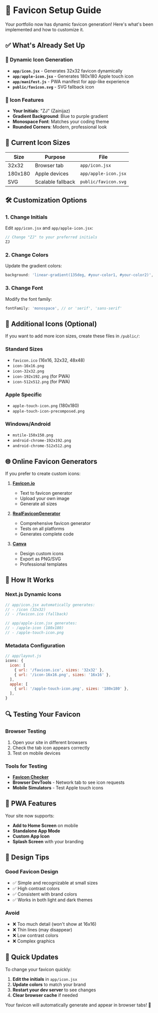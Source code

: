 # 🎨 Favicon Setup Guide

Your portfolio now has dynamic favicon generation! Here's what's been implemented and how to customize it.

## ✅ What's Already Set Up

### 🔧 **Dynamic Icon Generation**
- **`app/icon.jsx`** - Generates 32x32 favicon dynamically
- **`app/apple-icon.jsx`** - Generates 180x180 Apple touch icon
- **`app/manifest.js`** - PWA manifest for app-like experience
- **`public/favicon.svg`** - SVG fallback icon

### 📱 **Icon Features**
- **Your Initials**: "ZJ" (Zainijaz)
- **Gradient Background**: Blue to purple gradient
- **Monospace Font**: Matches your coding theme
- **Rounded Corners**: Modern, professional look

## 🎯 Current Icon Sizes

| Size | Purpose | File |
|------|---------|------|
| 32x32 | Browser tab | `app/icon.jsx` |
| 180x180 | Apple devices | `app/apple-icon.jsx` |
| SVG | Scalable fallback | `public/favicon.svg` |

## 🛠️ Customization Options

### 1. **Change Initials**
Edit `app/icon.jsx` and `app/apple-icon.jsx`:
```jsx
// Change "ZJ" to your preferred initials
ZJ
```

### 2. **Change Colors**
Update the gradient colors:
```jsx
background: 'linear-gradient(135deg, #your-color1, #your-color2)',
```

### 3. **Change Font**
Modify the font family:
```jsx
fontFamily: 'monospace', // or 'serif', 'sans-serif'
```

## 📁 Additional Icons (Optional)

If you want to add more icon sizes, create these files in `/public/`:

### **Standard Sizes**
- `favicon.ico` (16x16, 32x32, 48x48)
- `icon-16x16.png`
- `icon-32x32.png`
- `icon-192x192.png` (for PWA)
- `icon-512x512.png` (for PWA)

### **Apple Specific**
- `apple-touch-icon.png` (180x180)
- `apple-touch-icon-precomposed.png`

### **Windows/Android**
- `mstile-150x150.png`
- `android-chrome-192x192.png`
- `android-chrome-512x512.png`

## 🌐 Online Favicon Generators

If you prefer to create custom icons:

1. **[Favicon.io](https://favicon.io/)**
   - Text to favicon generator
   - Upload your own image
   - Generate all sizes

2. **[RealFaviconGenerator](https://realfavicongenerator.net/)**
   - Comprehensive favicon generator
   - Tests on all platforms
   - Generates complete code

3. **[Canva](https://canva.com)**
   - Design custom icons
   - Export as PNG/SVG
   - Professional templates

## 🚀 How It Works

### **Next.js Dynamic Icons**
```jsx
// app/icon.jsx automatically generates:
// - /icon (32x32)
// - /favicon.ico (fallback)

// app/apple-icon.jsx generates:
// - /apple-icon (180x180)
// - /apple-touch-icon.png
```

### **Metadata Configuration**
```jsx
// app/layout.js
icons: {
  icon: [
    { url: '/favicon.ico', sizes: '32x32' },
    { url: '/icon-16x16.png', sizes: '16x16' },
  ],
  apple: [
    { url: '/apple-touch-icon.png', sizes: '180x180' },
  ],
}
```

## 🔍 Testing Your Favicon

### **Browser Testing**
1. Open your site in different browsers
2. Check the tab icon appears correctly
3. Test on mobile devices

### **Tools for Testing**
- **[Favicon Checker](https://realfavicongenerator.net/favicon_checker)**
- **Browser DevTools** - Network tab to see icon requests
- **Mobile Simulators** - Test Apple touch icons

## 📱 PWA Features

Your site now supports:
- **Add to Home Screen** on mobile
- **Standalone App Mode**
- **Custom App Icon**
- **Splash Screen** with your branding

## 🎨 Design Tips

### **Good Favicon Design**
- ✅ Simple and recognizable at small sizes
- ✅ High contrast colors
- ✅ Consistent with brand colors
- ✅ Works in both light and dark themes

### **Avoid**
- ❌ Too much detail (won't show at 16x16)
- ❌ Thin lines (may disappear)
- ❌ Low contrast colors
- ❌ Complex graphics

## 🔄 Quick Updates

To change your favicon quickly:

1. **Edit the initials** in `app/icon.jsx`
2. **Update colors** to match your brand
3. **Restart your dev server** to see changes
4. **Clear browser cache** if needed

Your favicon will automatically generate and appear in browser tabs! 🎉
